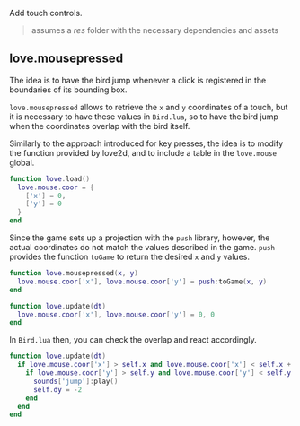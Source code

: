 Add touch controls.

> assumes a _res_ folder with the necessary dependencies and assets

## love.mousepressed

The idea is to have the bird jump whenever a click is registered in the boundaries of its bounding box.

`love.mousepressed` allows to retrieve the `x` and `y` coordinates of a touch, but it is necessary to have these values in `Bird.lua`, so to have the bird jump when the coordinates overlap with the bird itself.

Similarly to the approach introduced for key presses, the idea is to modify the function provided by love2d, and to include a table in the `love.mouse` global.

```lua
function love.load()
  love.mouse.coor = {
    ['x'] = 0,
    ['y'] = 0
  }
end
```

Since the game sets up a projection with the `push` library, however, the actual coordinates do not match the values described in the game. `push` provides the function `toGame` to return the desired `x` and `y` values.

```lua
function love.mousepressed(x, y)
  love.mouse.coor['x'], love.mouse.coor['y'] = push:toGame(x, y)
end

function love.update(dt)
  love.mouse.coor['x'], love.mouse.coor['y'] = 0, 0
end
```

In `Bird.lua` then, you can check the overlap and react accordingly.

```lua
function love.update(dt)
  if love.mouse.coor['x'] > self.x and love.mouse.coor['x'] < self.x + self.width then
    if love.mouse.coor['y'] > self.y and love.mouse.coor['y'] < self.y + self.height then
      sounds['jump']:play()
      self.dy = -2
    end
  end
end

```
